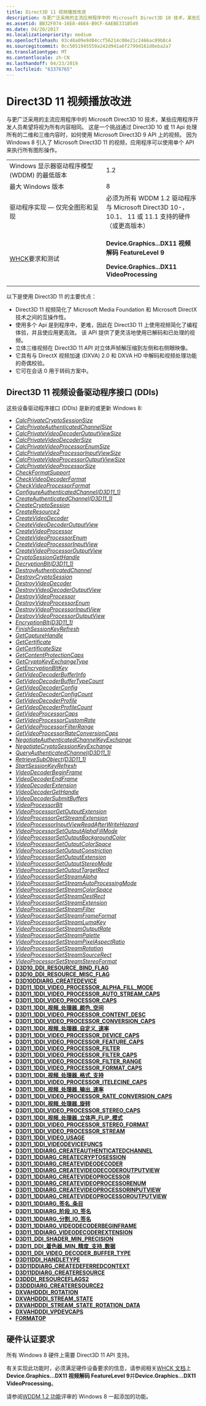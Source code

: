 ```yaml
---
title: Direct3D 11 视频播放改进
description: 与更广泛采用的主流应用程序中的 Microsoft Direct3D 10 技术，某些应用程序开发人员希望将视为所有内容相同。
ms.assetid: BB32F074-16E8-46E4-B9CF-6AEBE331B549
ms.date: 04/20/2017
ms.localizationpriority: medium
ms.openlocfilehash: 03c48a09e9d84ccf56214c00e21c2466ac89b8c4
ms.sourcegitcommit: 0cc5051945559a242d941a6f2799d161d8eba2a7
ms.translationtype: MT
ms.contentlocale: zh-CN
ms.lasthandoff: 04/23/2019
ms.locfileid: "63376765"
---
```

# <a name="direct3d-11-video-playback-improvements"></a>Direct3D 11 视频播放改进


与更广泛采用的主流应用程序中的 Microsoft Direct3D 10 技术，某些应用程序开发人员希望将视为所有内容相同。 这是一个挑战通过 Direct3D 10 或 11 Api 处理所有的二维和三维内容时，如何使用 Microsoft Direct3D 9 API 上的视频。 因为 Windows 8 引入了 Microsoft Direct3D 11 的视频，应用程序可以使用单个 API 来执行所有图形操作。

<table>
<colgroup>
<col width="50%" />
<col width="50%" />
</colgroup>
<tbody>
<tr class="odd">
<td align="left">Windows 显示器驱动程序模型 (WDDM) 的最低版本</td>
<td align="left">1.2</td>
</tr>
<tr class="even">
<td align="left">最大 Windows 版本</td>
<td align="left">8</td>
</tr>
<tr class="odd">
<td align="left">驱动程序实现 — 仅完全图形和呈现</td>
<td align="left">必须为所有 WDDM 1.2 驱动程序与 Microsoft Direct3D 10-，10.1、 11 或 11.1 支持的硬件 （或更高版本）</td>
</tr>
<tr class="even">
<td align="left"><a href="https://docs.microsoft.com/windows-hardware/test/hlk/windows-hardware-lab-kit">WHCK</a>要求和测试</td>
<td align="left"><p><strong>Device.Graphics...DX11 视频解码 FeatureLevel 9</strong></p>
<p><strong>Device.Graphics...DX11 VideoProcessing</strong></p></td>
</tr>
</tbody>
</table>

 

以下是使用 Direct3D 11 的主要优点：

-   Direct3D 11 视频简化了 Microsoft Media Foundation 和 Microsoft DirectX 技术之间的互操作性。
-   使用多个 Api 是到程序中，更难，因此在 Direct3D 11 上使用视频简化了编程体验，并且使应用更高效。 该 API 提供了更灵活地使用已解码和已处理的视频。
-   立体三维视频在 Direct3D 11 API 对立体声帧解压缩到左侧和右侧眼映像。
-   它具有与 DirectX 视频加速 (DXVA) 2.0 和 DXVA HD 中解码和视频处理功能的奇偶校验。
-   它可在会话 0 用于转码方案中。

## <a name="span-iddirect3d11videodevicedriverinterfacesddisspanspan-iddirect3d11videodevicedriverinterfacesddisspanspan-iddirect3d11videodevicedriverinterfacesddisspandirect3d11-video-device-driver-interfaces-ddis"></a><span id="Direct3D_11_video_device_driver_interfaces__DDIs_"></span><span id="direct3d_11_video_device_driver_interfaces__ddis_"></span><span id="DIRECT3D_11_VIDEO_DEVICE_DRIVER_INTERFACES__DDIS_"></span>Direct3D 11 视频设备驱动程序接口 (DDIs)


这些设备驱动程序接口 (DDIs) 是新的或更新 Windows 8:

-   [*CalcPrivateCryptoSessionSize*](https://msdn.microsoft.com/library/windows/hardware/hh451606)
-   [*CalcPrivateAuthenticatedChannelSize*](https://msdn.microsoft.com/library/windows/hardware/hh451604)
-   [*CalcPrivateVideoDecoderOutputViewSize*](https://msdn.microsoft.com/library/windows/hardware/hh451608)
-   [*CalcPrivateVideoDecoderSize*](https://msdn.microsoft.com/library/windows/hardware/hh451610)
-   [*CalcPrivateVideoProcessorEnumSize*](https://msdn.microsoft.com/library/windows/hardware/hh451611)
-   [*CalcPrivateVideoProcessorInputViewSize*](https://msdn.microsoft.com/library/windows/hardware/hh451612)
-   [*CalcPrivateVideoProcessorOutputViewSize*](https://msdn.microsoft.com/library/windows/hardware/hh451613)
-   [*CalcPrivateVideoProcessorSize*](https://msdn.microsoft.com/library/windows/hardware/hh451614)
-   [*CheckFormatSupport*](https://msdn.microsoft.com/library/windows/hardware/ff539390)
-   [*CheckVideoDecoderFormat*](https://msdn.microsoft.com/library/windows/hardware/hh451615)
-   [*CheckVideoProcessorFormat*](https://msdn.microsoft.com/library/windows/hardware/hh451616)
-   [*ConfigureAuthenticatedChannel(D3D11\_1)*](https://msdn.microsoft.com/library/windows/hardware/hh451617)
-   [*CreateAuthenticatedChannel(D3D11\_1)*](https://msdn.microsoft.com/library/windows/hardware/hh451618)
-   [*CreateCryptoSession*](https://msdn.microsoft.com/library/windows/hardware/hh451619)
-   [*CreateResource2*](https://msdn.microsoft.com/library/windows/hardware/hh406287)
-   [*CreateVideoDecoder*](https://msdn.microsoft.com/library/windows/hardware/hh451620)
-   [*CreateVideoDecoderOutputView*](https://msdn.microsoft.com/library/windows/hardware/hh451621)
-   [*CreateVideoProcessor*](https://msdn.microsoft.com/library/windows/hardware/hh451622)
-   [*CreateVideoProcessorEnum*](https://msdn.microsoft.com/library/windows/hardware/hh451623)
-   [*CreateVideoProcessorInputView*](https://msdn.microsoft.com/library/windows/hardware/hh451624)
-   [*CreateVideoProcessorOutputView*](https://msdn.microsoft.com/library/windows/hardware/hh451625)
-   [*CryptoSessionGetHandle*](https://msdn.microsoft.com/library/windows/hardware/hh451626)
-   [*DecryptionBlt(D3D11\_1)*](https://msdn.microsoft.com/library/windows/hardware/hh451628)
-   [*DestroyAuthenticatedChannel*](https://msdn.microsoft.com/library/windows/hardware/hh451630)
-   [*DestroyCryptoSession*](https://msdn.microsoft.com/library/windows/hardware/hh451632)
-   [*DestroyVideoDecoder*](https://msdn.microsoft.com/library/windows/hardware/hh451634)
-   [*DestroyVideoDecoderOutputView*](https://msdn.microsoft.com/library/windows/hardware/hh451636)
-   [*DestroyVideoProcessor*](https://msdn.microsoft.com/library/windows/hardware/hh451638)
-   [*DestroyVideoProcessorEnum*](https://msdn.microsoft.com/library/windows/hardware/hh451639)
-   [*DestroyVideoProcessorInputView*](https://msdn.microsoft.com/library/windows/hardware/hh451642)
-   [*DestroyVideoProcessorOutputView*](https://msdn.microsoft.com/library/windows/hardware/hh451644)
-   [*EncryptionBlt(D3D11\_1)*](https://msdn.microsoft.com/library/windows/hardware/hh451646)
-   [*FinishSessionKeyRefresh*](https://msdn.microsoft.com/library/windows/hardware/hh451648)
-   [*GetCaptureHandle*](https://msdn.microsoft.com/library/windows/hardware/hh451650)
-   [*GetCertificate*](https://msdn.microsoft.com/library/windows/hardware/hh451652)
-   [*GetCertificateSize*](https://msdn.microsoft.com/library/windows/hardware/hh451654)
-   [*GetContentProtectionCaps*](https://msdn.microsoft.com/library/windows/hardware/hh451656)
-   [*GetCryptoKeyExchangeType*](https://msdn.microsoft.com/library/windows/hardware/hh451658)
-   [*GetEncryptionBltKey*](https://msdn.microsoft.com/library/windows/hardware/hh451660)
-   [*GetVideoDecoderBufferInfo*](https://msdn.microsoft.com/library/windows/hardware/hh451661)
-   [*GetVideoDecoderBufferTypeCount*](https://msdn.microsoft.com/library/windows/hardware/hh451663)
-   [*GetVideoDecoderConfig*](https://msdn.microsoft.com/library/windows/hardware/hh451665)
-   [*GetVideoDecoderConfigCount*](https://msdn.microsoft.com/library/windows/hardware/hh451668)
-   [*GetVideoDecoderProfile*](https://msdn.microsoft.com/library/windows/hardware/hh451670)
-   [*GetVideoDecoderProfileCount*](https://msdn.microsoft.com/library/windows/hardware/hh451672)
-   [*GetVideoProcessorCaps*](https://msdn.microsoft.com/library/windows/hardware/hh451674)
-   [*GetVideoProcessorCustomRate*](https://msdn.microsoft.com/library/windows/hardware/hh451676)
-   [*GetVideoProcessorFilterRange*](https://msdn.microsoft.com/library/windows/hardware/hh451689)
-   [*GetVideoProcessorRateConversionCaps*](https://msdn.microsoft.com/library/windows/hardware/hh451690)
-   [*NegotiateAuthenticatedChannelKeyExchange*](https://msdn.microsoft.com/library/windows/hardware/hh451691)
-   [*NegotiateCryptoSessionKeyExchange*](https://msdn.microsoft.com/library/windows/hardware/hh451692)
-   [*QueryAuthenticatedChannel(D3D11\_1)*](https://msdn.microsoft.com/library/windows/hardware/hh451694)
-   [*RetrieveSubObject(D3D11\_1)*](https://msdn.microsoft.com/library/windows/hardware/hh439849)
-   [*StartSessionKeyRefresh*](https://msdn.microsoft.com/library/windows/hardware/hh451696)
-   [*VideoDecoderBeginFrame*](https://msdn.microsoft.com/library/windows/hardware/hh451697)
-   [*VideoDecoderEndFrame*](https://msdn.microsoft.com/library/windows/hardware/hh451698)
-   [*VideoDecoderExtension*](https://msdn.microsoft.com/library/windows/hardware/hh451699)
-   [*VideoDecoderGetHandle*](https://msdn.microsoft.com/library/windows/hardware/hh451700)
-   [*VideoDecoderSubmitBuffers*](https://msdn.microsoft.com/library/windows/hardware/hh451701)
-   [*VideoProcessorBlt*](https://msdn.microsoft.com/library/windows/hardware/hh451703)
-   [*VideoProcessorGetOutputExtension*](https://msdn.microsoft.com/library/windows/hardware/hh451705)
-   [*VideoProcessorGetStreamExtension*](https://msdn.microsoft.com/library/windows/hardware/hh439773)
-   [*VideoProcessorInputViewReadAfterWriteHazard*](https://msdn.microsoft.com/library/windows/hardware/hh439775)
-   [*VideoProcessorSetOutputAlphaFillMode*](https://msdn.microsoft.com/library/windows/hardware/hh439778)
-   [*VideoProcessorSetOutputBackgroundColor*](https://msdn.microsoft.com/library/windows/hardware/dn459003)
-   [*VideoProcessorSetOutputColorSpace*](https://msdn.microsoft.com/library/windows/hardware/hh439782)
-   [*VideoProcessorSetOutputConstriction*](https://msdn.microsoft.com/library/windows/hardware/hh439784)
-   [*VideoProcessorSetOutputExtension*](https://msdn.microsoft.com/library/windows/hardware/hh439786)
-   [*VideoProcessorSetOutputStereoMode*](https://msdn.microsoft.com/library/windows/hardware/hh439788)
-   [*VideoProcessorSetOutputTargetRect*](https://msdn.microsoft.com/library/windows/hardware/hh439790)
-   [*VideoProcessorSetStreamAlpha*](https://msdn.microsoft.com/library/windows/hardware/hh439792)
-   [*VideoProcessorSetStreamAutoProcessingMode*](https://msdn.microsoft.com/library/windows/hardware/hh439794)
-   [*VideoProcessorSetStreamColorSpace*](https://msdn.microsoft.com/library/windows/hardware/hh439796)
-   [*VideoProcessorSetStreamDestRect*](https://msdn.microsoft.com/library/windows/hardware/dn459004)
-   [*VideoProcessorSetStreamExtension*](https://msdn.microsoft.com/library/windows/hardware/hh439800)
-   [*VideoProcessorSetStreamFilter*](https://msdn.microsoft.com/library/windows/hardware/hh439802)
-   [*VideoProcessorSetStreamFrameFormat*](https://msdn.microsoft.com/library/windows/hardware/hh439804)
-   [*VideoProcessorSetStreamLumaKey*](https://msdn.microsoft.com/library/windows/hardware/hh439805)
-   [*VideoProcessorSetStreamOutputRate*](https://msdn.microsoft.com/library/windows/hardware/hh439807)
-   [*VideoProcessorSetStreamPalette*](https://msdn.microsoft.com/library/windows/hardware/hh439809)
-   [*VideoProcessorSetStreamPixelAspectRatio*](https://msdn.microsoft.com/library/windows/hardware/hh439811)
-   [*VideoProcessorSetStreamRotation*](https://msdn.microsoft.com/library/windows/hardware/hh439813)
-   [*VideoProcessorSetStreamSourceRect*](https://msdn.microsoft.com/library/windows/hardware/hh439815)
-   [*VideoProcessorSetStreamStereoFormat*](https://msdn.microsoft.com/library/windows/hardware/hh439817)
-   [**D3D10\_DDI\_RESOURCE\_BIND\_FLAG**](https://msdn.microsoft.com/library/windows/hardware/ff541995)
-   [**D3D10\_DDI\_RESOURCE\_MISC\_FLAG**](https://msdn.microsoft.com/library/windows/hardware/ff542004)
-   [**D3D10DDIARG\_CREATEDEVICE**](https://msdn.microsoft.com/library/windows/hardware/ff541664)
-   [**D3D11\_1DDI\_VIDEO\_PROCESSOR\_ALPHA\_FILL\_MODE**](https://msdn.microsoft.com/library/windows/hardware/hh450963)
-   [**D3D11\_1DDI\_VIDEO\_PROCESSOR\_AUTO\_STREAM\_CAPS**](https://msdn.microsoft.com/library/windows/hardware/hh450966)
-   [**D3D11\_1DDI\_VIDEO\_PROCESSOR\_CAPS**](https://msdn.microsoft.com/library/windows/hardware/hh450968)
-   [**D3D11\_1DDI\_视频\_处理器\_颜色\_空间**](https://msdn.microsoft.com/library/windows/hardware/hh450970)
-   [**D3D11\_1DDI\_VIDEO\_PROCESSOR\_CONTENT\_DESC**](https://msdn.microsoft.com/library/windows/hardware/hh450972)
-   [**D3D11\_1DDI\_VIDEO\_PROCESSOR\_CONVERSION\_CAPS**](https://msdn.microsoft.com/library/windows/hardware/hh450975)
-   [**D3D11\_1DDI\_视频\_处理器\_自定义\_速率**](https://msdn.microsoft.com/library/windows/hardware/hh450977)
-   [**D3D11\_1DDI\_VIDEO\_PROCESSOR\_DEVICE\_CAPS**](https://msdn.microsoft.com/library/windows/hardware/hh450978)
-   [**D3D11\_1DDI\_VIDEO\_PROCESSOR\_FEATURE\_CAPS**](https://msdn.microsoft.com/library/windows/hardware/hh450980)
-   [**D3D11\_1DDI\_VIDEO\_PROCESSOR\_FILTER**](https://msdn.microsoft.com/library/windows/hardware/hh450982)
-   [**D3D11\_1DDI\_VIDEO\_PROCESSOR\_FILTER\_CAPS**](https://msdn.microsoft.com/library/windows/hardware/hh450983)
-   [**D3D11\_1DDI\_VIDEO\_PROCESSOR\_FILTER\_RANGE**](https://msdn.microsoft.com/library/windows/hardware/hh450985)
-   [**D3D11\_1DDI\_VIDEO\_PROCESSOR\_FORMAT\_CAPS**](https://msdn.microsoft.com/library/windows/hardware/hh450986)
-   [**D3D11\_1DDI\_视频\_处理器\_格式\_支持**](https://msdn.microsoft.com/library/windows/hardware/hh450987)
-   [**D3D11\_1DDI\_VIDEO\_PROCESSOR\_ITELECINE\_CAPS**](https://msdn.microsoft.com/library/windows/hardware/hh450988)
-   [**D3D11\_1DDI\_视频\_处理器\_输出\_速率**](https://msdn.microsoft.com/library/windows/hardware/hh450989)
-   [**D3D11\_1DDI\_VIDEO\_PROCESSOR\_RATE\_CONVERSION\_CAPS**](https://msdn.microsoft.com/library/windows/hardware/hh450990)
-   [**D3D11\_1DDI\_视频\_处理器\_旋转**](https://msdn.microsoft.com/library/windows/hardware/hh451019)
-   [**D3D11\_1DDI\_VIDEO\_PROCESSOR\_STEREO\_CAPS**](https://msdn.microsoft.com/library/windows/hardware/hh451023)
-   [**D3D11\_1DDI\_视频\_处理器\_立体声\_FLIP\_模式**](https://msdn.microsoft.com/library/windows/hardware/hh451025)
-   [**D3D11\_1DDI\_VIDEO\_PROCESSOR\_STEREO\_FORMAT**](https://msdn.microsoft.com/library/windows/hardware/hh451029)
-   [**D3D11\_1DDI\_VIDEO\_PROCESSOR\_STREAM**](https://msdn.microsoft.com/library/windows/hardware/hh451033)
-   [**D3D11\_1DDI\_VIDEO\_USAGE**](https://msdn.microsoft.com/library/windows/hardware/hh451037)
-   [**D3D11\_1DDI\_VIDEODEVICEFUNCS**](https://msdn.microsoft.com/library/windows/hardware/hh406452)
-   [**D3D11\_1DDIARG\_CREATEAUTHENTICATEDCHANNEL**](https://msdn.microsoft.com/library/windows/hardware/hh406306)
-   [**D3D11\_1DDIARG\_CREATECRYPTOSESSION**](https://msdn.microsoft.com/library/windows/hardware/hh406308)
-   [**D3D11\_1DDIARG\_CREATEVIDEODECODER**](https://msdn.microsoft.com/library/windows/hardware/hh406310)
-   [**D3D11\_1DDIARG\_CREATEVIDEODECODEROUTPUTVIEW**](https://msdn.microsoft.com/library/windows/hardware/hh406312)
-   [**D3D11\_1DDIARG\_CREATEVIDEOPROCESSOR**](https://msdn.microsoft.com/library/windows/hardware/hh406314)
-   [**D3D11\_1DDIARG\_CREATEVIDEOPROCESSORENUM**](https://msdn.microsoft.com/library/windows/hardware/hh406316)
-   [**D3D11\_1DDIARG\_CREATEVIDEOPROCESSORINPUTVIEW**](https://msdn.microsoft.com/library/windows/hardware/hh406318)
-   [**D3D11\_1DDIARG\_CREATEVIDEOPROCESSOROUTPUTVIEW**](https://msdn.microsoft.com/library/windows/hardware/hh406320)
-   [**D3D11\_1DDIARG\_签名\_条目**](https://msdn.microsoft.com/library/windows/hardware/hh406322)
-   [**D3D11\_1DDIARG\_阶段\_IO\_签名**](https://msdn.microsoft.com/library/windows/hardware/hh406324)
-   [**D3D11\_1DDIARG\_分割\_IO\_签名**](https://msdn.microsoft.com/library/windows/hardware/hh406326)
-   [**D3D11\_1DDIARG\_VIDEODECODERBEGINFRAME**](https://msdn.microsoft.com/library/windows/hardware/hh406328)
-   [**D3D11\_1DDIARG\_VIDEODECODEREXTENSION**](https://msdn.microsoft.com/library/windows/hardware/hh406330)
-   [**D3D11\_DDI\_SHADER\_MIN\_PRECISION**](https://msdn.microsoft.com/library/windows/hardware/hh451059)
-   [**D3D11\_DDI\_着色器\_MIN\_精度\_支持\_数据**](https://msdn.microsoft.com/library/windows/hardware/hh451062)
-   [**D3D11\_DDI\_VIDEO\_DECODER\_BUFFER\_TYPE**](https://msdn.microsoft.com/library/windows/hardware/hh451066)
-   [**D3D11DDI\_HANDLETYPE**](https://msdn.microsoft.com/library/windows/hardware/ff542152)
-   [**D3D11DDIARG\_CREATEDEFERREDCONTEXT**](https://msdn.microsoft.com/library/windows/hardware/ff542044)
-   [**D3D11DDIARG\_CREATERESOURCE**](https://msdn.microsoft.com/library/windows/hardware/ff542062)
-   [**D3DDDI\_RESOURCEFLAGS2**](https://msdn.microsoft.com/library/windows/hardware/hh439286)
-   [**D3DDDIARG\_CREATERESOURCE2**](https://msdn.microsoft.com/library/windows/hardware/hh451074)
-   [**DXVAHDDDI\_ROTATION**](https://msdn.microsoft.com/library/windows/hardware/hh464119)
-   [**DXVAHDDDI\_STREAM\_STATE**](https://msdn.microsoft.com/library/windows/hardware/ff563068)
-   [**DXVAHDDDI\_STREAM\_STATE\_ROTATION\_DATA**](https://msdn.microsoft.com/library/windows/hardware/hh464120)
-   [**DXVAHDDDI\_VPDEVCAPS**](https://msdn.microsoft.com/library/windows/hardware/ff563113)
-   [**FORMATOP**](https://msdn.microsoft.com/library/windows/hardware/ff566438)

## <a name="span-idhardwarecertificationrequirementsspanspan-idhardwarecertificationrequirementsspanspan-idhardwarecertificationrequirementsspanhardware-certification-requirements"></a><span id="Hardware_certification_requirements"></span><span id="hardware_certification_requirements"></span><span id="HARDWARE_CERTIFICATION_REQUIREMENTS"></span>硬件认证要求


所有 Windows 8 硬件上需要 Direct3D 11 API 支持。

有关实现此功能时，必须满足硬件设备要求的信息，请参阅相关[WHCK 文档](https://docs.microsoft.com/windows-hardware/test/hlk/windows-hardware-lab-kit)上**Device.Graphics...DX11 视频解码 FeatureLevel 9**并**Device.Graphics...DX11 VideoProcessing**。

请参阅[WDDM 1.2 功能](wddm-v1-2-features.md)评审的 Windows 8 一起添加的功能。

 

 





